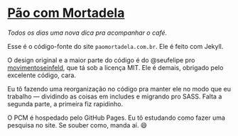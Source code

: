 # [Pão com Mortadela](http://paomortadela.com.br)

_Todos os dias uma nova dica pra acompanhar o café._

Esse é o código-fonte do site `paomortadela.com.br`. Ele é feito com Jekyll.

O design original e a maior parte do código é do @seufelipe pro [movimentoseinfeld](http://movimentoseinfeld.com), que tá sob a licença MIT. Ele é demais, obrigado pelo excelente código, cara.

Eu tô fazendo uma reorganização no código pra manter ele no modo que eu trabalho — dividindo as coisas em includes e migrando pro SASS. Falta a segunda parte, a primeira fiz rapidinho.

O PCM é hospedado pelo GitHub Pages. Eu tô estudando como fazer uma pesquisa no site. Se souber como, manda aí. :smile:
